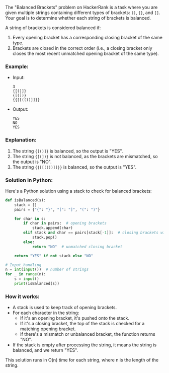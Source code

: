 
The "Balanced Brackets" problem on HackerRank is a task where you are given multiple strings containing different types of brackets: `()`, `{}`, and `[]`. Your goal is to determine whether each string of brackets is balanced.

A string of brackets is considered balanced if:
1. Every opening bracket has a corresponding closing bracket of the same type.
2. Brackets are closed in the correct order (i.e., a closing bracket only closes the most recent unmatched opening bracket of the same type).

### Example:
- Input:
  ```
  3
  {[()]}
  {[(])}
  {{[[(())]]}}
  ```
- Output:
  ```
  YES
  NO
  YES
  ```

### Explanation:
1. The string `{[()]}` is balanced, so the output is "YES".
2. The string `{[(])}` is not balanced, as the brackets are mismatched, so the output is "NO".
3. The string `{{[[(())]]}}` is balanced, so the output is "YES".

### Solution in Python:
Here's a Python solution using a stack to check for balanced brackets:

```python
def isBalanced(s):
    stack = []
    pairs = {"{": "}", "[": "]", "(": ")"}

    for char in s:
        if char in pairs:  # opening brackets
            stack.append(char)
        elif stack and char == pairs[stack[-1]]:  # closing brackets with matching pair
            stack.pop()
        else:
            return "NO"  # unmatched closing bracket

    return "YES" if not stack else "NO"

# Input handling
n = int(input())  # number of strings
for _ in range(n):
    s = input()
    print(isBalanced(s))
```

### How it works:
- A stack is used to keep track of opening brackets.
- For each character in the string:
  - If it's an opening bracket, it's pushed onto the stack.
  - If it's a closing bracket, the top of the stack is checked for a matching opening bracket.
  - If there's a mismatch or unbalanced bracket, the function returns "NO".
- If the stack is empty after processing the string, it means the string is balanced, and we return "YES".

This solution runs in O(n) time for each string, where n is the length of the string.
